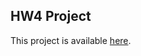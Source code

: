 ## HW4 Project
This project is available [here](https://github.com/ashraysn/C_Projects/tree/5e04707cf91e2b43875b2e54b84f7c73262e763e/hw4).
